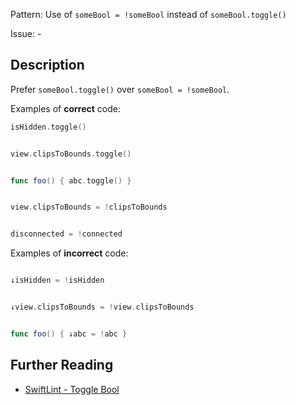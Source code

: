 Pattern: Use of `someBool = !someBool` instead of `someBool.toggle()`

Issue: -

## Description

Prefer `someBool.toggle()` over `someBool = !someBool`.

Examples of **correct** code:
```swift
isHidden.toggle()


view.clipsToBounds.toggle()


func foo() { abc.toggle() }


view.clipsToBounds = !clipsToBounds


disconnected = !connected

```
Examples of **incorrect** code:
```swift

↓isHidden = !isHidden


↓view.clipsToBounds = !view.clipsToBounds


func foo() { ↓abc = !abc }

```

## Further Reading

* [SwiftLint - Toggle Bool](https://realm.github.io/SwiftLint/toggle_bool.html)